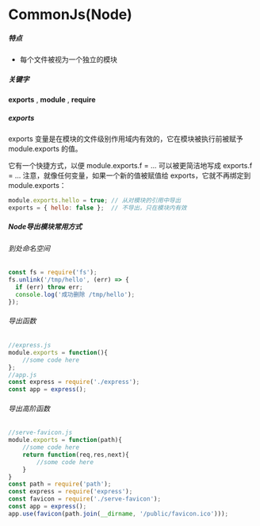 # CommonJs(Node)

##### 特点

- 每个文件被视为一个独立的模块

##### 关键字

**exports** , **module** , **require**

##### exports

exports 变量是在模块的文件级别作用域内有效的，它在模块被执行前被赋予 module.exports 的值。

它有一个快捷方式，以便 module.exports.f = ... 可以被更简洁地写成 exports.f = ...
注意，就像任何变量，如果一个新的值被赋值给 exports，它就不再绑定到 module.exports：

```javascript
module.exports.hello = true; // 从对模块的引用中导出
exports = { hello: false };  // 不导出，只在模块内有效
```

##### Node导出模块常用方式

###### 到处命名空间

```javascript
const fs = require('fs');
fs.unlink('/tmp/hello', (err) => {
  if (err) throw err;
  console.log('成功删除 /tmp/hello');
});
```

###### 导出函数

```javascript
//express.js
module.exports = function(){
    //some code here
};
//app.js
const express = require('./express');
const app = express();
```

###### 导出高阶函数

```javascript
//serve-favicon.js
module.exports = function(path){
    //some code here
    return function(req,res,next){
        //some code here
    }
}
const path = require('path');
const express = require('express');
const favicon = require('./serve-favicon');
const app = express();
app.use(favicon(path.join(__dirname, '/public/favicon.ico')));
```
